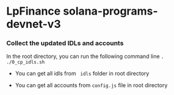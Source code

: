 # LpFinance solana-programs-devnet-v3
### Collect the updated IDLs and accounts
In the root directory, you can run the following command line
```. ./0_cp_idls.sh ```

- You can get all idls from ``` idls``` folder  in root directory

- You can get all accounts from ```config.js``` file in root directory
